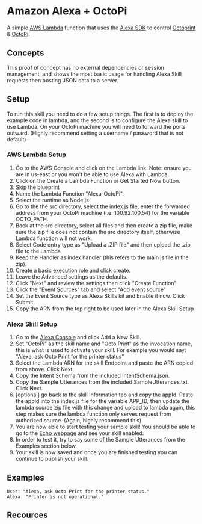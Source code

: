 # Amazon Alexa + OctoPi
A simple [AWS Lambda](http://aws.amazon.com/lambda) function that uses the [Alexa SDK](https://developer.amazon.com/alexa-skills-kit) to control [Octoprint](http://octoprint.org/) & [OctoPi](https://octopi.octoprint.org/).

## Concepts
This proof of concept has no external dependencies or session management, and shows the most basic usage for handling Alexa Skill requests then posting JSON data to a server.

## Setup
To run this skill you need to do a few setup things. The first is to deploy the example code in lambda, and the second is to configure the Alexa skill to use Lambda.
On your OctoPi machine you will need to forward the ports outward. (Highly recommend setting a username / password that is not default)

### AWS Lambda Setup
1. Go to the AWS Console and click on the Lambda link. Note: ensure you are in us-east or you won't be able to use Alexa with Lambda.
2. Click on the Create a Lambda Function or Get Started Now button.
3. Skip the blueprint
4. Name the Lambda Function "Alexa-OctoPi".
5. Select the runtime as Node.js
5. Go to the the src directory, select the index.js file, enter the forwarded address from your OctoPi machine (i.e. 100.92.100.54) for the variable OCTO_PATH.
6. Back at the src directory, select all files and then create a zip file, make sure the zip file does not contain the src directory itself, otherwise Lambda function will not work.
6. Select Code entry type as "Upload a .ZIP file" and then upload the .zip file to the Lambda
7. Keep the Handler as index.handler (this refers to the main js file in the zip).
8. Create a basic execution role and click create.
9. Leave the Advanced settings as the defaults.
10. Click "Next" and review the settings then click "Create Function"
11. Click the "Event Sources" tab and select "Add event source"
12. Set the Event Source type as Alexa Skills kit and Enable it now. Click Submit.
13. Copy the ARN from the top right to be used later in the Alexa Skill Setup

### Alexa Skill Setup
1. Go to the [Alexa Console](https://developer.amazon.com/edw/home.html) and click Add a New Skill.
2. Set "OctoPi" as the skill name and "Octo Print" as the invocation name, this is what is used to activate your skill. For example you would say: "Alexa, ask Octo Print for the printer status"
3. Select the Lambda ARN for the skill Endpoint and paste the ARN copied from above. Click Next.
4. Copy the Intent Schema from the included IntentSchema.json.
5. Copy the Sample Utterances from the included SampleUtterances.txt. Click Next.
6. [optional] go back to the skill Information tab and copy the appId. Paste the appId into the index.js file for the variable APP_ID,
   then update the lambda source zip file with this change and upload to lambda again, this step makes sure the lambda function only serves request from authorized source. (Again, highly recommend this)
7. You are now able to start testing your sample skill! You should be able to go to the [Echo webpage](http://echo.amazon.com/#skills) and see your skill enabled.
8. In order to test it, try to say some of the Sample Utterances from the Examples section below.
9. Your skill is now saved and once you are finished testing you can continue to publish your skill.

## Examples
    User: "Alexa, ask Octo Print for the printer status."
    Alexa: "Printer is not operational."
    
## Recources
